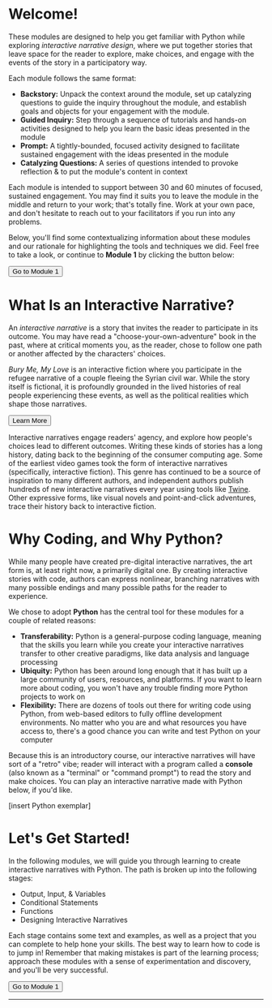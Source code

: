<script>
    import VideoModule from '$lib/components/VideoModule.svelte';
    import Fa from 'svelte-fa'
    import {faChevronRight} from '@fortawesome/free-solid-svg-icons'
</script>

# Welcome!

These modules are designed to help you get familiar with Python while exploring *interactive narrative design*, where we put together stories that leave space for the reader to explore, make choices, and engage with the events of the story in a participatory way.

Each module follows the same format:

* **Backstory:** Unpack the context around the module, set up catalyzing questions to guide the inquiry throughout the module, and establish goals and objects for your engagement with the module.
* **Guided Inquiry:** Step through a sequence of tutorials and hands-on activities designed to help you learn the basic ideas presented in the module
* **Prompt:** A tightly-bounded, focused activity designed to facilitate sustained engagement with the ideas presented in the module
* **Catalyzing Questions:** A series of questions intended to provoke reflection & to put the module's content in context

Each module is intended to support between 30 and 60 minutes of focused, sustained engagement. You may find it suits you to leave the module in the middle and return to your work; that's totally fine. Work at your own pace, and don't hesitate to reach out to your facilitators if you run into any problems.

Below, you'll find some contextualizing information about these modules and our rationale for highlighting the tools and techniques we did. Feel free to take a look, or continue to **Module 1** by clicking the button below:

<div class='container has-text-right my-5'>
    <a href='/modules/module-1' ><button class='button is-primary'>Go to Module 1<Fa class='ml-3' icon={faChevronRight} /></button></a>
</div>

# What Is an Interactive Narrative?

An *interactive narrative* is a story that invites the reader to participate in its outcome. You may have read a "choose-your-own-adventure" book in the past, where at critical moments you, as the reader, chose to follow one path or another affected by the characters' choices.

<VideoModule title="Bury Me, My Love" video="https://www.youtube.com/embed/Xbm3B__eQoI">
    <p><i>Bury Me, My Love</i> is an interactive fiction where you participate in the refugee narrative of a couple fleeing the Syrian civil war. While the story itself is fictional, it is profoundly grounded in the lived histories of real people experiencing these events, as well as the political realities which shape those narratives.</p>
    <div class='has-text-right'>
        <a href="https://burymemylove.arte.tv/"><button class='button is-light'>Learn More</button></a>
    </div>
</VideoModule>

Interactive narratives engage readers' agency, and explore how people's choices lead to different outcomes. Writing these kinds of stories has a long history, dating back to the beginning of the consumer computing age. Some of the earliest video games took the form of interactive narratives (specifically, interactive fiction). This genre has continued to be a source of inspiration to many different authors, and independent authors publish hundreds of new interactive narratives every year using tools like [Twine](https://twinery.org/). Other expressive forms, like visual novels and point-and-click adventures, trace their history back to interactive fiction.

<!-- <VideoModule title="Bandersnatch" video="https://www.youtube.com/embed/7wnRi3Sclm8">
    <p><i>Bandersnatch</i> (2018) was a popular episode of the Netflix show <i>Black Mirror</i>, in which the viewer is prompted to guide the main character through a series of decisions, eventually leading to one of many possible endings. While this example doesn't necessarily lend itself to the study of history or the human experience, it is a good example of a contemporary interactive narrative artifact.</p>
    <div class='has-text-right'>
        <a href="https://www.vulture.com/2018/12/black-mirror-bandersnatch-all-endings-explained.html"><button class='button is-light'>Spoilers</button></a>
    </div>
</VideoModule> -->

<!-- <VideoModule title="IF Tech Foundation" video="#">
    <p>The <i>Interactive Fiction Technology Foundation</i> is an organization devoted to collecting and archiving interactive narratives written by all sorts of people on many different topics. They run the <a href="https://www.ifarchive.org/">IF Archive</a>, and host a story writing competition called <a href="https://ifcomp.org/">IFComp</a> each year. If you're curious about what amateur interactive fiction looks like, their archive is definitely worth browsing.</p>
    <div class='has-text-right'>
        <a href="https://iftechfoundation.org/"><button class='button is-light'>Learn More  </button></a>
    </div>
</VideoModule> -->

# Why Coding, and Why Python?

While many people have created pre-digital interactive narratives, the art form is, at least right now, a primarily digital one. By creating interactive stories with code, authors can express nonlinear, branching narratives with many possible endings and many possible paths for the reader to experience.

We chose to adopt **Python** has the central tool for these modules for a couple of related reasons:

* **Transferability:** Python is a general-purpose coding language, meaning that the skills you learn while you create your interactive narratives transfer to other creative paradigms, like data analysis and language processing
* **Ubiquity:** Python has been around long enough that it has built up a large community of users, resources, and platforms. If you want to learn more about coding, you won't have any trouble finding more Python projects to work on
* **Flexibility:** There are dozens of tools out there for writing code using Python, from web-based editors to fully offline development environments. No matter who you are and what resources you have access to, there's a good chance you can write and test Python on your computer

Because this is an introductory course, our interactive narratives will have sort of a "retro" vibe; reader will interact with a program called a **console** (also known as a "terminal" or "command prompt") to read the story and make choices. You can play an interactive narrative made with Python below, if you'd like.

[insert Python exemplar]

# Let's Get Started!

In the following modules, we will guide you through learning to create interactive narratives with Python. The path is broken up into the following stages:

* Output, Input, & Variables
* Conditional Statements
* Functions
* Designing Interactive Narratives

Each stage contains some text and examples, as well as a project that you can complete to help hone your skills. The best way to learn how to code is to jump in! Remember that making mistakes is part of the learning process; approach these modules with a sense of experimentation and discovery, and you'll be very successful.

<div class='container has-text-right my-5'>
    <a href='/modules/module-1' ><button class='button is-primary'>Go to Module 1<Fa class='ml-3' icon={faChevronRight} /></button></a>
</div>

----
